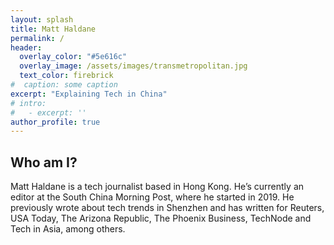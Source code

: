 ```yaml
---
layout: splash
title: Matt Haldane
permalink: /
header:
  overlay_color: "#5e616c"
  overlay_image: /assets/images/transmetropolitan.jpg
  text_color: firebrick
#  caption: some caption
excerpt: "Explaining Tech in China"
# intro: 
#   - excerpt: ''
author_profile: true
---
```


## Who am I?

Matt Haldane is a tech journalist based in Hong Kong. He’s currently an editor at the South China Morning Post, where he started in 2019. He previously wrote about tech trends in Shenzhen and has written for Reuters, USA Today, The Arizona Republic, The Phoenix Business, TechNode and Tech in Asia, among others.